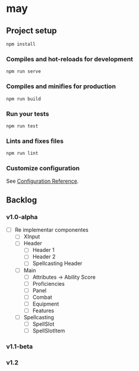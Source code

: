 # may

## Project setup
```
npm install
```

### Compiles and hot-reloads for development
```
npm run serve
```

### Compiles and minifies for production
```
npm run build
```

### Run your tests
```
npm run test
```

### Lints and fixes files
```
npm run lint
```

### Customize configuration
See [Configuration Reference](https://cli.vuejs.org/config/).

## Backlog

### v1.0-alpha

- [ ] Re implementar componentes
  - [ ] XInput
  - [ ] Header
    - [ ] Header 1
    - [ ] Header 2
    - [ ] Spellcasting Header
  - [ ] Main
    - [ ] Attributes -> Ability Score
    - [ ] Proficiencies
    - [ ] Panel
    - [ ] Combat
    - [ ] Equipment
    - [ ] Features
  - [ ] Spellcasting
    - [ ] SpellSlot
    - [ ] SpellSlotItem

### v1.1-beta

### v1.2
